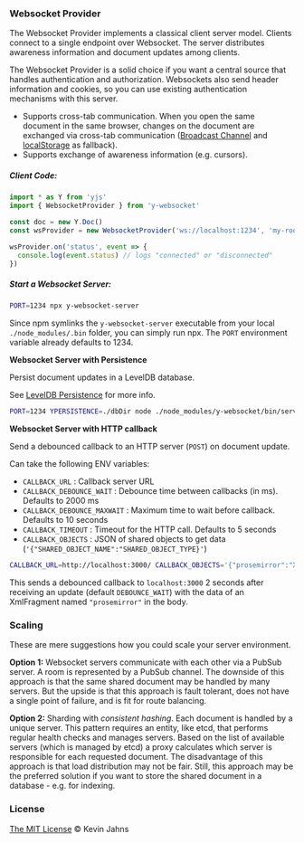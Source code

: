 
### Websocket Provider

The Websocket Provider implements a classical client server model. Clients connect to a single endpoint over Websocket. The server distributes awareness information and document updates among clients.

The Websocket Provider is a solid choice if you want a central source that handles authentication and authorization. Websockets also send header information and cookies, so you can use existing authentication mechanisms with this server.

* Supports cross-tab communication. When you open the same document in the same browser, changes on the document are exchanged via cross-tab communication ([Broadcast Channel](https://developer.mozilla.org/en-US/docs/Web/API/Broadcast_Channel_API) and [localStorage](https://developer.mozilla.org/en-US/docs/Web/API/Window/localStorage) as fallback).
* Supports exchange of awareness information (e.g. cursors).

##### Client Code:

```js
import * as Y from 'yjs'
import { WebsocketProvider } from 'y-websocket'

const doc = new Y.Doc()
const wsProvider = new WebsocketProvider('ws://localhost:1234', 'my-roomname', doc)

wsProvider.on('status', event => {
  console.log(event.status) // logs "connected" or "disconnected"
})
```

##### Start a Websocket Server:

```sh
PORT=1234 npx y-websocket-server
```

Since npm symlinks the `y-websocket-server` executable from your local `./node_modules/.bin` folder, you can simply run npx. The `PORT` environment variable already defaults to 1234.

**Websocket Server with Persistence**

Persist document updates in a LevelDB database.

See [LevelDB Persistence](https://github.com/yjs/y-leveldb) for more info.

```sh
PORT=1234 YPERSISTENCE=./dbDir node ./node_modules/y-websocket/bin/server.js
```

**Websocket Server with HTTP callback**

Send a debounced callback to an HTTP server (`POST`) on document update.

Can take the following ENV variables:

* `CALLBACK_URL` : Callback server URL
* `CALLBACK_DEBOUNCE_WAIT` : Debounce time between callbacks (in ms). Defaults to 2000 ms 
* `CALLBACK_DEBOUNCE_MAXWAIT` : Maximum time to wait before callback. Defaults to 10 seconds
* `CALLBACK_TIMEOUT` : Timeout for the HTTP call. Defaults to 5 seconds
* `CALLBACK_OBJECTS` : JSON of shared objects to get data (`'{"SHARED_OBJECT_NAME":"SHARED_OBJECT_TYPE}'`)

```sh
CALLBACK_URL=http://localhost:3000/ CALLBACK_OBJECTS='{"prosemirror":"XmlFragment"}' npm start
```
This sends a debounced callback to `localhost:3000` 2 seconds after receiving an update (default `DEBOUNCE_WAIT`) with the data of an XmlFragment named `"prosemirror"` in the body.

### Scaling

These are mere suggestions how you could scale your server environment.

**Option 1:** Websocket servers communicate with each other via a PubSub server. A room is represented by a PubSub channel. The downside of this approach is that the same shared document may be handled by many servers. But the upside is that this approach is fault tolerant, does not have a single point of failure, and is fit for route balancing.

**Option 2:** Sharding with *consistent hashing*. Each document is handled by a unique server. This pattern requires an entity, like etcd, that performs regular health checks and manages servers. Based on the list of available servers (which is managed by etcd) a proxy calculates which server is responsible for each requested document. The disadvantage of this approach is that load distribution may not be fair. Still, this approach may be the preferred solution if you want to store the shared document in a database - e.g. for indexing.

### License

[The MIT License](./LICENSE) © Kevin Jahns
